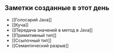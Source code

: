 ## Заметки созданные в этот день
<!-- QueryToSerialize: LIST WHERE "garden/ru" and (contains(date, this.file.link) or contains(Создана, this.file.link)) -->
<!-- SerializedQuery: LIST WHERE "garden/ru" and (contains(date, this.file.link) or contains(Создана, this.file.link)) -->
- [[Голосарий Java]]
- [[Куча]]
- [[Передача значений в метод в Java]]
- [[Примитивный тип]]
- [[Ссылочный тип]]
- [[Семантический разрыв]]
<!-- SerializedQuery END -->

